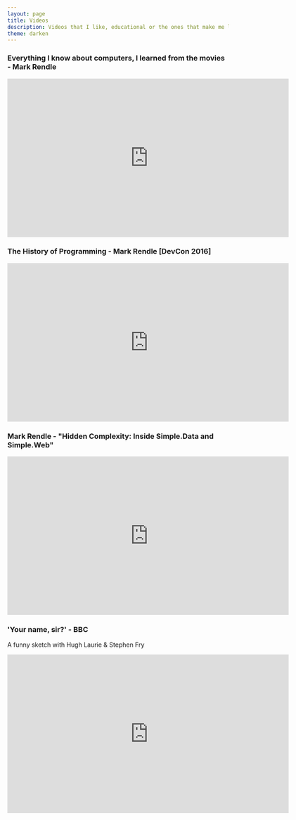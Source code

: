 ```yaml
---
layout: page
title: Videos
description: Videos that I like, educational or the ones that make me laugh
theme: darken 
---
```

### **Everything I know about computers, I learned from the movies - Mark Rendle**

<iframe src="https://player.vimeo.com/video/154025470" width="640" height="360" frameborder="0" allowfullscreen></iframe>

### **The History of Programming - Mark Rendle [DevCon 2016]**

<iframe width="640" height="360" src="https://www.youtube.com/embed/Tr9E_vzKRVo" frameborder="0" allowfullscreen></iframe>

### **Mark Rendle - "Hidden Complexity: Inside Simple.Data and Simple.Web"**

<iframe width="640" height="360" src="https://www.youtube.com/embed/ldxM9P0u-t4" frameborder="0" allowfullscreen></iframe>

### **'Your name, sir?' - BBC**

A funny sketch with Hugh Laurie & Stephen Fry

<iframe width="640" height="360" src="https://www.youtube.com/embed/hNoS2BU6bbQ" frameborder="0" allowfullscreen></iframe>
